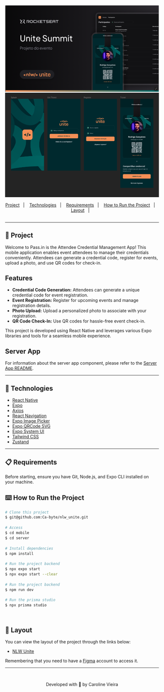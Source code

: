 <div align="center" id="top">

![project cover](/mobile/assets/images/project-cover.png)
![project screens](/mobile/assets/images/project-screens.png)

</div>

<div align="center">
  <a href="#memo-project">Project</a>&nbsp;&nbsp;&nbsp;|&nbsp;&nbsp;&nbsp;
  <a href="#rocket-technologies">Technologies</a>&nbsp;&nbsp;&nbsp;|&nbsp;&nbsp;&nbsp;
  <a href="#clipboard-requirements">Requirements</a>&nbsp;&nbsp;&nbsp;|&nbsp;&nbsp;&nbsp;
  <a href="#keyboard-how-to-run-the-project">How to Run the Project</a>&nbsp;&nbsp;&nbsp;|&nbsp;&nbsp;&nbsp;
  <a href="#art-layout">Layout</a>&nbsp;&nbsp;&nbsp;|&nbsp;&nbsp;&nbsp;
</div>

<br>

---

## :memo: Project 

Welcome to Pass.in is the Attendee Credential Management App! This mobile application enables event attendees to manage their credentials conveniently. Attendees can generate a credential code, register for events, upload a photo, and use QR codes for check-in.

## Features

- **Credential Code Generation:** Attendees can generate a unique credential code for event registration.
- **Event Registration:** Register for upcoming events and manage registration details.
- **Photo Upload:** Upload a personalized photo to associate with your registration.
- **QR Code Check-In:** Use QR codes for hassle-free event check-in.

This project is developed using React Native and leverages various Expo libraries and tools for a seamless mobile experience.

## Server App

For information about the server app component, please refer to the [Server App README](./server/README.md).

---

## :rocket: Technologies

- [React Native](https://reactnative.dev/)
- [Expo](https://expo.dev/)
- [Axios](https://axios-http.com/docs/intro)
- [React Navigation](https://reactnavigation.org/)
- [Expo Image Picker](https://docs.expo.dev/versions/latest/sdk/imagepicker/)
- [Expo QRCode SVG](https://docs.expo.dev/versions/latest/sdk/qrcode/)
- [Expo System UI](https://docs.expo.dev/versions/latest/sdk/system-ui/)
- [Tailwind CSS](https://tailwindcss.com/)
- [Zustand](https://zustand.surge.sh/)

---

## :clipboard: Requirements

Before starting, ensure you have Git, Node.js, and Expo CLI installed on your machine.

## :keyboard: How to Run the Project

```bash
# Clone this project
$ git@github.com:Ca-byte/nlw_unite.git

# Access
$ cd mobile
$ cd server

# Install dependencies
$ npm install

# Run the project backend
$ npx expo start
$ npx expo start --clear

# Run the project backend
$ npm run dev

# Run the prisma studio
$ npx prisma studio

```
<br>

## 🔖 Layout ##

You can view the layout of the project through the links below:
- [NLW Unite](https://www.figma.com/community/file/1356738933008624188)

Remembering that you need to have a [Figma](http://figma.com/) account to access it.

---

<br>

<p align="center">Developed with 💜 by Caroline Vieira</p>